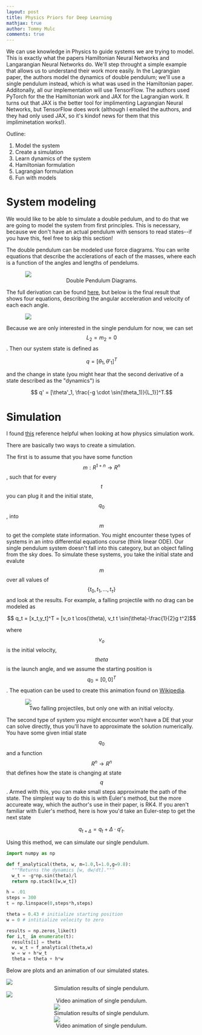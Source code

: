 ```yaml
---
layout: post
title: Physics Priors for Deep Learning
mathjax: true
author: Tommy Mulc
comments: true
---
```


<script type="text/javascript" async
  src="https://cdn.mathjax.org/mathjax/latest/MathJax.js?config=TeX-MML-AM_CHTML">
</script>

We can use knowledge in Physics to guide systems we are trying to model.  This is exactly what the papers Hamiltonian Neural Networks and Langarangian Neural Networks do.  We'll step throught a simple example that allows us to understand their work more easily.  In the Lagrangian paper, the authors model the dynamics of double pendulum; we'll use a single pendulum instead, which is what was used in the Hamiltonian paper.  Additonally, all our implementation will use TensorFlow.  The authors used PyTorch for the the Hamiltonian work and JAX for the Lagrangian work.  It turns out that JAX is the better tool for implimenting Lagrangian Neural Networks, but TensorFlow does work (although I emailed the authors, and they had only used JAX, so it's kindof news for them that this impliminetation works!).  

Outline:
1. Model the system 
2. Create a simulation
3. Learn dynamics of the system
4. Hamiltonian formulation
5. Lagrangian formulation
6. Fun with models

# System modeling
We would like to be able to simulate a double pedulum, and to do that we are going to model the system from first principles.  This is necessary, because we don't have an actual pendulum with sensors to read states--if you have this, feel free to skip this section!

The double pendulum can be modeled use force diagrams. You can write equations that describe the acclerations of each of the masses, where each is a function of the angles and lengths of pendelums.    

<div class="imgcap_noborder" style="display: block; margin-left: auto; margin-right: auto; width:80%">
	<img src="/assets/DeepPhysicsPrior/double-pendulum.svg">
	<div class="thecap" style="text-align:center">Double Pendulum Diagrams.</div>
</div>

The full derivation can be found [here](https://www.myphysicslab.com/pendulum/double-pendulum-en.html), but below is the final result that shows four equations, describing the angular acceleration and velocity of each each angle.

<div class="imgcap_noborder" style="display: block; margin-left: auto; margin-right: auto; width:80%">
        <img src="/assets/DeepPhysicsPrior/dp_eqn.png">
</div>

Because we are only interested in the single pendulum for now, we can set $$ L_2 = m_2 = 0$$.  Then our system state is defined as

$$ q = [\theta_1, \theta'_1]^T $$

and the change in state (you might hear that the second derivative of a state described as the "dynamics") is 

$$ q' = [\theta'_1, \frac{-g \cdot \sin(\theta_1)}{L_1}]^T.$$

# Simulation 
I found [this](www.people.fas.harvard.edu/~djmorin/chap1.pdf) reference helpful when looking at how physics simulation work.

There are basically two ways to create a simulation.

The first is to assume that you have some function $$ m: R^{1+n} \rightarrow R^n $$, such that for every $$t$$ you can plug it and the initial state, $$q_0$$, into $$m$$ to get the complete state information.  You might encounter these types of systems in an intro differential equations course (think linear ODE).  Our single pendulum system doesn't fall into this category, but an object falling from the sky does.  To simulate these systems, you take the initial state and evalute $$m$$ over all values of $$ \{t_0, t_1, ... , t_\tau\}$$ and look at the results.  For example, a falling projectile with no drag can be modeled as

$$ q_t = [x_t,y_t]^T = [v_o t \cos(\theta), v_t t \sin(\theta)-\frac{1}{2}g t^2]$$

where $$v_o$$ is the initial velocity, $$theta$$ is the launch angle, and we assume the starting position is $$q_0 = [0,0]^T$$. The equation can be used to create this animation found on [Wikipedia](https://en.wikipedia.org/wiki/Projectile_motion).

<div class="imgcap_noborder" style="display: block; margin-left: auto; margin-right: auto; width:80%">
        <img src="/assets/DeepPhysicsPrior/projectile.gif">
        <div class="thecap" style="text-align:center">Two falling projectiles, but only one with an initial velocity.</div>
</div>

The second type of system you might encounter won't have a DE that your can solve directly, thus you'll have to approximate the solution numerically.  You have some given intial state $$q_0$$ and a function $$R^n \rightarrow R^n$$ that defines how the state is changing at state $$q$$.  Armed with this, you can make small steps approximate the path of the state.  The simplest way to do this is with Euler's method, but the more accureate way, which the author's use in their paper, is RK4.  If you aren't familiar with Euler's method, here is how you'd take an Euler-step to get the next state

$$ q_{t+\Delta} = q_t + \Delta \cdot q'_t. $$

Using this method, we can simulate our single pendulum.

```python
import numpy as np

def f_analytical(theta, w, m=1.0,l=1.0,g=9.8):
  """Returns the dynamics [w, dw/dt]."""
  w_t = -g*np.sin(theta)/l
  return np.stack([w,w_t])

h = .01
steps = 300
t = np.linspace(0,steps*h,steps)

theta = 0.43 # initialize starting position
w = 0 # intitialize velocity to zero

results = np.zeros_like(t)
for i,t_ in enumerate(t):
  results[i] = theta
  w, w_t = f_analytical(theta,w)
  w = w + h*w_t
  theta = theta + h*w
```
Below are plots and  an animation of our simulated states.

<div class="row">
 <div class = "column">
<img src="/assets/DeepPhysicsPrior/sim_1.png">
<div class="thecap" style="text-align:center">Simulation results of single pendulum.</div>
 </div>

 <div class = "column">
 <img src="/assets/DeepPhysicsPrior/single_pendulum_analytic.gif">
<div class="thecap" style="text-align:center">Video animation of single pendulum.</div> 
</div>

</div>


<div class="imgcap_noborder" style="display: block; margin-left: auto; margin-right: auto; width:50%">
        <img src="/assets/DeepPhysicsPrior/sim_1.png">
        <div class="thecap" style="text-align:center">Simulation results of single pendulum.</div>
        <img src="/assets/DeepPhysicsPrior/single_pendulum_analytic.gif">
        <div class="thecap" style="text-align:center">Video animation of single pendulum.</div>
</div>





